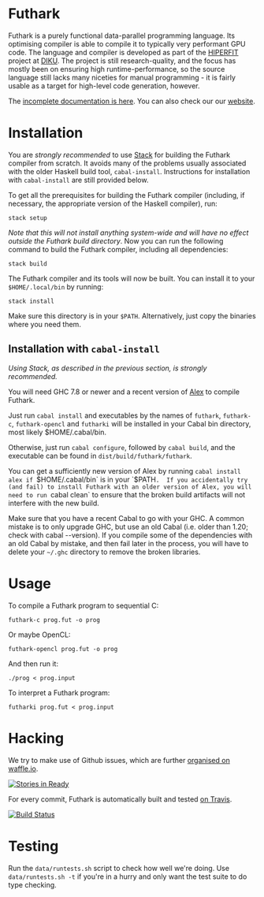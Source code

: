 Futhark
==========

Futhark is a purely functional data-parallel programming language.
Its optimising compiler is able to compile it to typically very
performant GPU code.  The language and compiler is developed as part
of the [HIPERFIT](http://hiperfit.dk) project at
[DIKU](http://diku.dk).  The project is still research-quality, and
the focus has mostly been on ensuring high runtime-performance, so the
source language still lacks many niceties for manual programming - it
is fairly usable as a target for high-level code generation, however.

The [incomplete documentation is
here](http://futhark.readthedocs.org).  You can also check our our
[website](http://futhark-lang.org).

Installation
============

You are *strongly recommended* to use [Stack](http://haskellstack.org)
for building the Futhark compiler from scratch.  It avoids many of the
problems usually associated with the older Haskell build tool,
`cabal-install`.  Instructions for installation with `cabal-install`
are still provided below.

To get all the prerequisites for building the Futhark compiler
(including, if necessary, the appropriate version of the Haskell
compiler), run:

    stack setup

*Note that this will not install anything system-wide and will have no
effect outside the Futhark build directory*.  Now you can run the
following command to build the Futhark compiler, including all
dependencies:

    stack build

The Futhark compiler and its tools will now be built.  You can install
it to your `$HOME/.local/bin` by running:

    stack install

Make sure this directory is in your `$PATH`.  Alternatively, just copy
the binaries where you need them.

Installation with `cabal-install`
---------------------------------

*Using Stack, as described in the previous section, is strongly
 recommended.*

You will need GHC 7.8 or newer and a recent version of
[Alex](https://www.haskell.org/alex/) to compile Futhark.

Just run `cabal install` and executables by the names of `futhark`,
`futhark-c`, `futhark-opencl` and `futharki` will be installed in your
Cabal bin directory, most likely $HOME/.cabal/bin.

Otherwise, just run `cabal configure`, followed by `cabal build`, and
the executable can be found in `dist/build/futhark/futhark`.

You can get a sufficiently new version of Alex by running `cabal
install alex if `$HOME/.cabal/bin` is in your `$PATH`.  If you
accidentally try (and fail) to install Futhark with an older version
of Alex, you will need to run `cabal clean` to ensure that the broken
build artifacts will not interfere with the new build.

Make sure that you have a recent Cabal to go with your GHC.  A common
mistake is to only upgrade GHC, but use an old Cabal (i.e. older than
1.20; check with cabal --version).  If you compile some of the
dependencies with an old Cabal by mistake, and then fail later in the
process, you will have to delete your `~/.ghc` directory to remove the
broken libraries.

Usage
=====

To compile a Futhark program to sequential C:

    futhark-c prog.fut -o prog

Or maybe OpenCL:

    futhark-opencl prog.fut -o prog

And then run it:

    ./prog < prog.input

To interpret a Futhark program:

    futharki prog.fut < prog.input

Hacking
=======

We try to make use of Github issues, which are further [organised on
waffle.io](https://waffle.io/HIPERFIT/futhark).

[![Stories in Ready](https://badge.waffle.io/hiperfit/futhark.png?label=ready&title=Ready)](https://waffle.io/hiperfit/futhark)

For every commit, Futhark is automatically built and tested [on
Travis](https://travis-ci.org/HIPERFIT/futhark).

[![Build Status](https://travis-ci.org/HIPERFIT/futhark.svg?branch=master)](https://travis-ci.org/HIPERFIT/futhark)

Testing
=======

Run the `data/runtests.sh` script to check how well we're doing.  Use
`data/runtests.sh -t` if you're in a hurry and only want the test
suite to do type checking.
